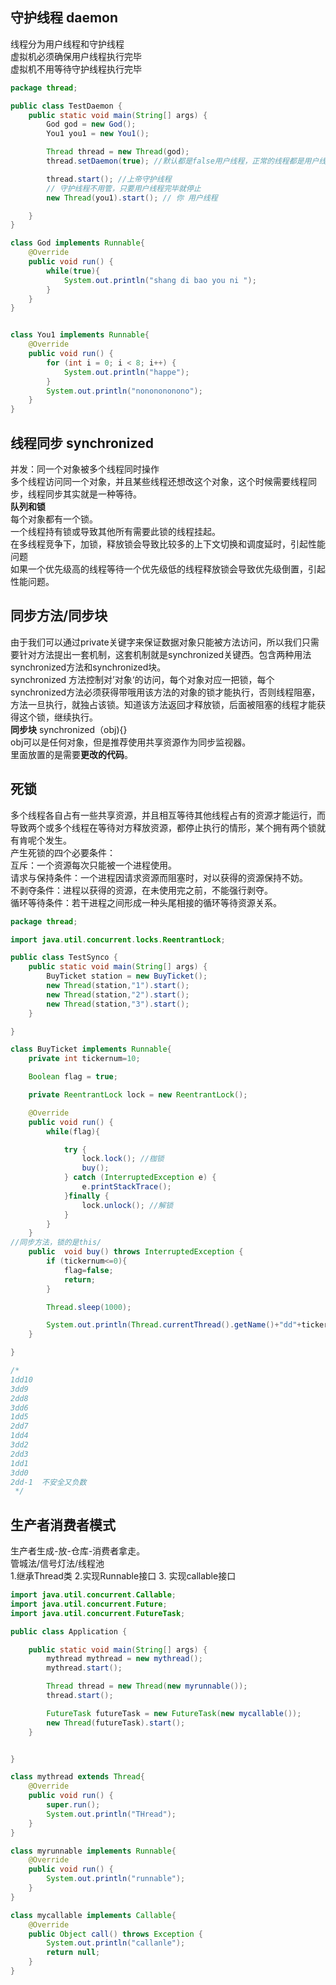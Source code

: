 ## 守护线程 daemon
线程分为用户线程和守护线程  
虚拟机必须确保用户线程执行完毕  
虚拟机不用等待守护线程执行完毕  
```java
package thread;

public class TestDaemon {
    public static void main(String[] args) {
        God god = new God();
        You1 you1 = new You1();

        Thread thread = new Thread(god);
        thread.setDaemon(true); //默认都是false用户线程，正常的线程都是用户线程

        thread.start(); //上帝守护线程
        // 守护线程不用管，只要用户线程完毕就停止
        new Thread(you1).start(); // 你 用户线程

    }
}

class God implements Runnable{
    @Override
    public void run() {
        while(true){
            System.out.println("shang di bao you ni ");
        }
    }
}


class You1 implements Runnable{
    @Override
    public void run() {
        for (int i = 0; i < 8; i++) {
            System.out.println("happe");
        }
        System.out.println("nononononono");
    }
}
```

## 线程同步 synchronized
并发：同一个对象被多个线程同时操作  
多个线程访问同一个对象，并且某些线程还想改这个对象，这个时候需要线程同步，线程同步其实就是一种等待。  
**队列和锁**  
每个对象都有一个锁。  
一个线程持有锁或导致其他所有需要此锁的线程挂起。  
在多线程竞争下，加锁，释放锁会导致比较多的上下文切换和调度延时，引起性能问题  
如果一个优先级高的线程等待一个优先级低的线程释放锁会导致优先级倒置，引起性能问题。  

## 同步方法/同步块
由于我们可以通过private关键字来保证数据对象只能被方法访问，所以我们只需要针对方法提出一套机制，这套机制就是synchronized关键西。包含两种用法synchronized方法和synchronized块。  
synchronized 方法控制对’对象‘的访问，每个对象对应一把锁，每个synchronized方法必须获得带哦用该方法的对象的锁才能执行，否则线程阻塞，方法一旦执行，就独占该锁。知道该方法返回才释放锁，后面被阻塞的线程才能获得这个锁，继续执行。  
**同步块** synchronized（obj){}  
obj可以是任何对象，但是推荐使用共享资源作为同步监视器。  
里面放置的是需要**更改的代码**。  

## 死锁
多个线程各自占有一些共享资源，并且相互等待其他线程占有的资源才能运行，而导致两个或多个线程在等待对方释放资源，都停止执行的情形，某个拥有两个锁就有肯呢个发生。  
产生死锁的四个必要条件：  
互斥：一个资源每次只能被一个进程使用。  
请求与保持条件：一个进程因请求资源而阻塞时，对以获得的资源保持不妨。  
不剥夺条件：进程以获得的资源，在未使用完之前，不能强行剥夺。  
循环等待条件：若干进程之间形成一种头尾相接的循环等待资源关系。  
```java
package thread;

import java.util.concurrent.locks.ReentrantLock;

public class TestSynco {
    public static void main(String[] args) {
        BuyTicket station = new BuyTicket();
        new Thread(station,"1").start();
        new Thread(station,"2").start();
        new Thread(station,"3").start();
    }

}

class BuyTicket implements Runnable{
    private int tickernum=10;

    Boolean flag = true;

    private ReentrantLock lock = new ReentrantLock();

    @Override
    public void run() {
        while(flag){

            try {
                lock.lock(); //枷锁
                buy();
            } catch (InterruptedException e) {
                e.printStackTrace();
            }finally {
                lock.unlock(); //解锁
            }
        }
    }
//同步方法，锁的是this/
    public  void buy() throws InterruptedException {
        if (tickernum<=0){
            flag=false;
            return;
        }

        Thread.sleep(1000);

        System.out.println(Thread.currentThread().getName()+"dd"+tickernum--);
    }

}

/*
1dd10
3dd9
2dd8
3dd6
1dd5
2dd7
1dd4
3dd2
2dd3
1dd1
3dd0
2dd-1  不安全又负数
 */
```
## 生产者消费者模式
生产者生成-放-仓库-消费者拿走。  
管城法/信号灯法/线程池  
1.继承Thread类  2.实现Runnable接口  3. 实现callable接口
```java 
import java.util.concurrent.Callable;
import java.util.concurrent.Future;
import java.util.concurrent.FutureTask;

public class Application {

    public static void main(String[] args) {
        mythread mythread = new mythread();
        mythread.start();

        Thread thread = new Thread(new myrunnable());
        thread.start();

        FutureTask futureTask = new FutureTask(new mycallable());
        new Thread(futureTask).start();
    }


}

class mythread extends Thread{
    @Override
    public void run() {
        super.run();
        System.out.println("THread");
    }
}

class myrunnable implements Runnable{
    @Override
    public void run() {
        System.out.println("runnable");
    }
}

class mycallable implements Callable{
    @Override
    public Object call() throws Exception {
        System.out.println("callanle");
        return null;
    }
}
```

